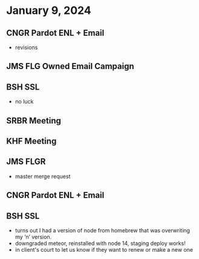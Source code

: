 # January 9, 2024

## CNGR Pardot ENL + Email
- revisions

## JMS FLG Owned Email Campaign

## BSH SSL
- no luck

## SRBR Meeting

## KHF Meeting

## JMS FLGR
- master merge request

## CNGR Pardot ENL + Email

## BSH SSL
- turns out I had a version of node from homebrew that was overwriting my ‘n’ version.
- downgraded meteor, reinstalled with node 14, staging deploy works!
- in client's court to let us know if they want to renew or make a new one
